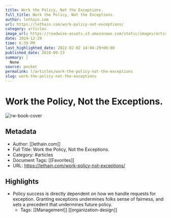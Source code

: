 ```yaml
---
title: Work the Policy, Not the Exceptions.
full_title: Work the Policy, Not the Exceptions.
author: lethain.com
url: https://lethain.com/work-policy-not-exceptions/
category: articles
image_url: https://readwise-assets.s3.amazonaws.com/static/images/article0.00998d930354.png
date: 2024-12-29
time: 6:39 PM
last_highlighted_date: 2022-02-02 14:04:29+00:00
published_date: 2018-09-23
summary: |
  None
source: pocket
permalink: l/articles/work-the-policy-not-the-exceptions
slug: work-the-policy-not-the-exceptions
---
```

# Work the Policy, Not the Exceptions.

![rw-book-cover](https://readwise-assets.s3.amazonaws.com/static/images/article0.00998d930354.png)

## Metadata
- Author: [[lethain.com]]
- Full Title: Work the Policy, Not the Exceptions.
- Category: #articles
- Document Tags: [[Favorites]] 
- URL: https://lethain.com/work-policy-not-exceptions/

## Highlights
- Policy success is directly dependent on how we handle requests for exception. Granting exceptions undermines folks sense of fairness, and sets a precedent that undermines future policy.
    - Tags: [[Management]] [[organization-design]] 


